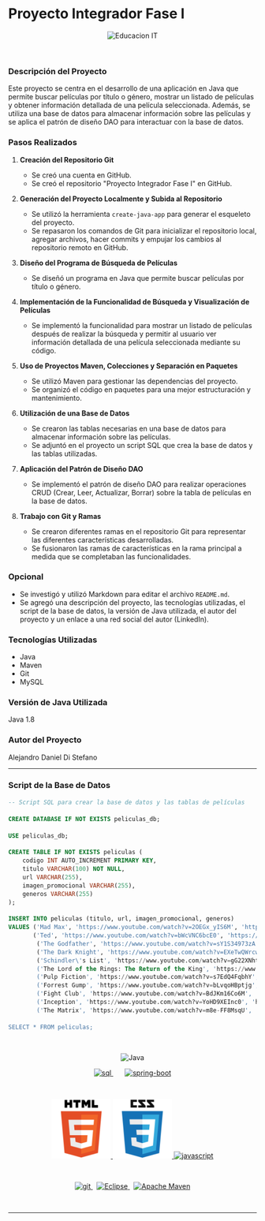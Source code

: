 # Proyecto Integrador Fase I


<p align="center">
  <img src="https://static.educacionit.com/educacionit/assets/imagotype-it-fill-v2-color.svg" alt="Educacion IT" width=500>
</p><br>



### Descripción del Proyecto
Este proyecto se centra en el desarrollo de una aplicación en Java que permite buscar películas por título o género, mostrar un listado de películas y obtener información detallada de una película seleccionada. Además, se utiliza una base de datos para almacenar información sobre las películas y se aplica el patrón de diseño DAO para interactuar con la base de datos.

### Pasos Realizados

1. **Creación del Repositorio Git**
   - Se creó una cuenta en GitHub.
   - Se creó el repositorio "Proyecto Integrador Fase I" en GitHub.

2. **Generación del Proyecto Localmente y Subida al Repositorio**
   - Se utilizó la herramienta `create-java-app` para generar el esqueleto del proyecto.
   - Se repasaron los comandos de Git para inicializar el repositorio local, agregar archivos, hacer commits y empujar los cambios al repositorio remoto en GitHub.

3. **Diseño del Programa de Búsqueda de Películas**
   - Se diseñó un programa en Java que permite buscar películas por título o género.

4. **Implementación de la Funcionalidad de Búsqueda y Visualización de Películas**
   - Se implementó la funcionalidad para mostrar un listado de películas después de realizar la búsqueda y permitir al usuario ver información detallada de una película seleccionada mediante su código.

5. **Uso de Proyectos Maven, Colecciones y Separación en Paquetes**
   - Se utilizó Maven para gestionar las dependencias del proyecto.
   - Se organizó el código en paquetes para una mejor estructuración y mantenimiento.

6. **Utilización de una Base de Datos**
   - Se crearon las tablas necesarias en una base de datos para almacenar información sobre las películas.
   - Se adjuntó en el proyecto un script SQL que crea la base de datos y las tablas utilizadas.

7. **Aplicación del Patrón de Diseño DAO**
   - Se implementó el patrón de diseño DAO para realizar operaciones CRUD (Crear, Leer, Actualizar, Borrar) sobre la tabla de películas en la base de datos.

8. **Trabajo con Git y Ramas**
   - Se crearon diferentes ramas en el repositorio Git para representar las diferentes características desarrolladas.
   - Se fusionaron las ramas de características en la rama principal a medida que se completaban las funcionalidades.

### Opcional
- Se investigó y utilizó Markdown para editar el archivo `README.md`.
- Se agregó una descripción del proyecto, las tecnologías utilizadas, el script de la base de datos, la versión de Java utilizada, el autor del proyecto y un enlace a una red social del autor (LinkedIn).

### Tecnologías Utilizadas
- Java
- Maven
- Git
- MySQL

### Versión de Java Utilizada
Java 1.8

### Autor del Proyecto
Alejandro Daniel Di Stefano


---


### Script de la Base de Datos

```sql
-- Script SQL para crear la base de datos y las tablas de películas

CREATE DATABASE IF NOT EXISTS peliculas_db;

USE peliculas_db;

CREATE TABLE IF NOT EXISTS peliculas (
    codigo INT AUTO_INCREMENT PRIMARY KEY,
    titulo VARCHAR(100) NOT NULL,
    url VARCHAR(255),
    imagen_promocional VARCHAR(255),
    generos VARCHAR(255)
);

INSERT INTO peliculas (titulo, url, imagen_promocional, generos)
VALUES ('Mad Max', 'https://www.youtube.com/watch?v=2OEGx_yIS6M', 'https://assets.afcdn.com/album/D20160812/phalbm24886928_w320cxt0cyt0cxb809cyb1200.webp', 'Acción, Aventura'),
       ('Ted', 'https://www.youtube.com/watch?v=bWcVNC6bcE0', 'https://encrypted-tbn0.gstatic.com/images?q=tbn:ANd9GcRrz83rBUFZYah8aa67ycnf5-mrrLU7mpyeuEgISsjMPQ&s', 'Comedia'),('The Shawshank Redemption', 'https://www.youtube.com/watch?v=6hB3S9bIaco', 'https://m.media-amazon.com/images/I/51BgHp0VYxL._AC_.jpg', 'Drama'),    
		('The Godfather', 'https://www.youtube.com/watch?v=sY1S34973zA', 'https://m.media-amazon.com/images/M/MV5BM2MyNjYxNmUtYTAwNi00MTYxLWJmNWYtYzZlODY3ZTk3OTFlXkEyXkFqcGdeQXVyNzkwMjQ5NzM@._V1_.jpg', 'Drama, Crimen'),
		('The Dark Knight', 'https://www.youtube.com/watch?v=EXeTwQWrcwY', 'https://m.media-amazon.com/images/S/pv-target-images/e9a43e647b2ca70e75a3c0af046c4dfdcd712380889779cbdc2c57d94ab63902.jpg', 'Acción, Crimen, Drama'),    
		('Schindler\'s List', 'https://www.youtube.com/watch?v=gG22XNhtnoY', 'https://static.wikia.nocookie.net/doblaje/images/0/05/Cartel_La_lista_de_Schindler.jpg/revision/latest?cb=20220301142651&path-prefix=es', 'Biografía, Drama, Historia'),    
		('The Lord of the Rings: The Return of the King', 'https://www.youtube.com/watch?v=4fxfIvWheh0', 'https://goldenglobes.com/wp-content/uploads/2023/10/the_lord_of_the_rings_the_return_of_the_king_2003.jpg', 'Aventura, Drama, Fantasía'),    
		('Pulp Fiction', 'https://www.youtube.com/watch?v=s7EdQ4FqbhY', 'https://m.media-amazon.com/images/I/81UTs3sC5hL._AC_UF894,1000_QL80_.jpg', 'Crimen, Drama'),
		('Forrest Gump', 'https://www.youtube.com/watch?v=bLvqoHBptjg', 'https://m.media-amazon.com/images/S/pv-target-images/2d0c9e38968936e6711c7fb2bc7895b82d8bb9178b5a854e14dffa4b17b88487.jpg', 'Drama, Romance'),
		('Fight Club', 'https://www.youtube.com/watch?v=BdJKm16Co6M', 'https://cdn.hobbyconsolas.com/sites/navi.axelspringer.es/public/media/image/2016/12/club-lucha.jpg?tf=384x', 'Drama'),
		('Inception', 'https://www.youtube.com/watch?v=YoHD9XEInc0', 'https://m.media-amazon.com/images/I/912AErFSBHL._AC_UF894,1000_QL80_.jpg', 'Acción, Aventura, Ciencia ficción'),
		('The Matrix', 'https://www.youtube.com/watch?v=m8e-FF8MsqU', 'https://static.wikia.nocookie.net/doblaje/images/7/7a/Matrix.jpg/revision/latest?cb=20210703005220&path-prefix=es', 'Acción, Ciencia ficción');

SELECT * FROM peliculas;

```

<br><p align="center">
<img src="https://1000logos.net/wp-content/uploads/2020/09/Java-Logo.png" alt="Java" width=500></p>

<p align="center"> 
 <a href="#" target="_blank"> 
     <img src="https://cdn.icon-icons.com/icons2/2699/PNG/512/mysql_official_logo_icon_169938.png" alt="sql" height="100"/>
  </a> 
    &nbsp &nbsp &nbsp
 <a href="#" target="_blank"> 
  <img src="https://miro.medium.com/v2/resize:fit:1100/0*5FEJ7emIEAxZRCQF" alt="spring-boot"  height="100"/>
 </a> 
 </p>&nbsp
 <p align="center"> 
 <a href="#" target="_blank"> 
  <img src="https://raw.githubusercontent.com/devicons/devicon/master/icons/html5/html5-original-wordmark.svg" alt="html5" width="120" />
  </a> 
  <a href="#" target="_blank">  
  <img src="https://raw.githubusercontent.com/devicons/devicon/master/icons/css3/css3-original-wordmark.svg" alt="css3" width="120" />
 </a> 
 <a href="#" target="_blank">  
  <img src="https://cdn.icon-icons.com/icons2/2415/PNG/512/javascript_original_logo_icon_146455.png" alt="javascript" width="120" />
 </a> 
 </p>&nbsp
  <p align="center"> 
<a href="#" target="_blank"> 
  <img src="https://www.vectorlogo.zone/logos/git-scm/git-scm-icon.svg" alt="git" width="120" /> 
  </a>
   &nbsp
  <a href="#" target="_blank"> 
  <img src="https://static-00.iconduck.com/assets.00/eclipse-icon-512x479-6ivkqawb.png" alt="Eclipse" width="120" /> 
  </a> 
   &nbsp
  <a href="#" target="_blank"> 
  <img src="https://static.educacionit.com/d/q_80/tecnologias/apache-maven/logo-color.svg" alt="Apache Maven" width="120" /> 
  </a> 
</p>&nbsp

---